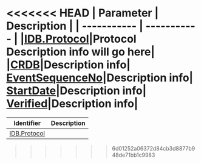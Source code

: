 <<<<<<< HEAD
| Parameter      | Description |
| -----------    | ----------- |
|[IDB.Protocol](#IDB.Protocol)|Protocol Description info will go here|
|[CRDB](#CRDB)|Description info|
[EventSequenceNo](#EventSequenceNo)|Description info|
[StartDate](#StartDate)|Description info|
[Verified](#Verified)|Description info|
=======
| Identifier                   | Description |
| ---------------------------- | ----------- |
|[IDB.Protocol](#IDB.Protocol) |             |
>>>>>>> 6d01252a06372d84cb3d8877b948de71bb1c9983
